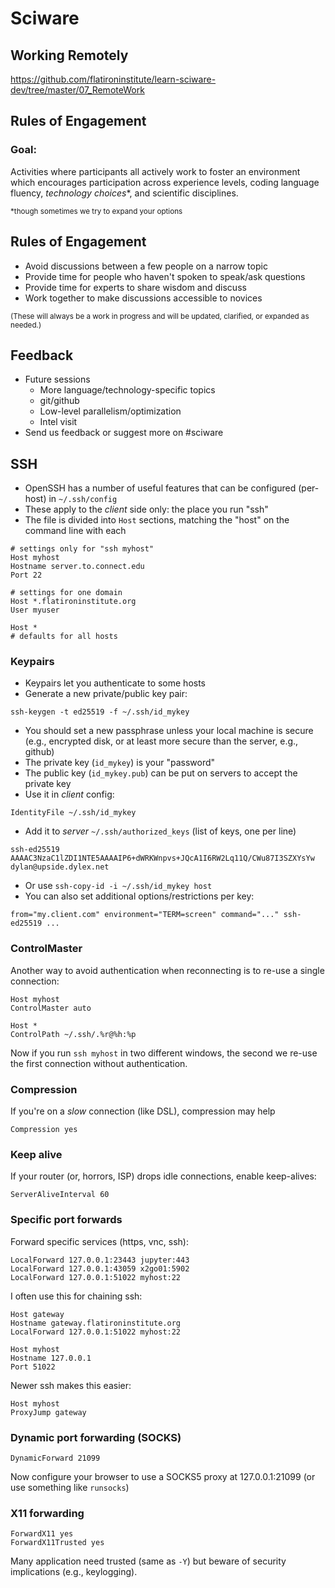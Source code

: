 # Sciware

## Working Remotely

https://github.com/flatironinstitute/learn-sciware-dev/tree/master/07_RemoteWork


## Rules of Engagement

### Goal: 

Activities where participants all actively work to foster an environment which encourages participation across experience levels, coding language fluency, *technology choices*\*, and scientific disciplines.

<small>\*though sometimes we try to expand your options</small>


## Rules of Engagement

- Avoid discussions between a few people on a narrow topic
- Provide time for people who haven't spoken to speak/ask questions
- Provide time for experts to share wisdom and discuss 
- Work together to make discussions accessible to novices

<small>
(These will always be a work in progress and will be updated, clarified, or expanded as needed.)
</small>


## Feedback

- Future sessions
   - More language/technology-specific topics
   - git/github
   - Low-level parallelism/optimization
   - Intel visit
- Send us feedback or suggest more on #sciware



## SSH

* OpenSSH has a number of useful features that can be configured (per-host) in `~/.ssh/config`
* These apply to the *client* side only: the place you run "ssh"
* The file is divided into `Host` sections, matching the "host" on the command line with each

```
# settings only for "ssh myhost"
Host myhost
Hostname server.to.connect.edu
Port 22

# settings for one domain
Host *.flatironinstitute.org
User myuser

Host *
# defaults for all hosts
```


### Keypairs

* Keypairs let you authenticate to some hosts
* Generate a new private/public key pair:

```
ssh-keygen -t ed25519 -f ~/.ssh/id_mykey
```

* You should set a new passphrase unless your local machine is secure (e.g., encrypted disk, or at least more secure than the server, e.g., github)
* The private key (`id_mykey`) is your "password"
* The public key (`id_mykey.pub`) can be put on servers to accept the private key
* Use it in *client* config:

```
IdentityFile ~/.ssh/id_mykey
```

* Add it to *server* `~/.ssh/authorized_keys` (list of keys, one per line)

```
ssh-ed25519 AAAAC3NzaC1lZDI1NTE5AAAAIP6+dWRKWnpvs+JQcA1I6RW2Lq11Q/CWu87I3SZXYsYw dylan@upside.dylex.net
```

* Or use `ssh-copy-id -i ~/.ssh/id_mykey host`
* You can also set additional options/restrictions per key:

```
from="my.client.com" environment="TERM=screen" command="..." ssh-ed25519 ...
```


### ControlMaster

Another way to avoid authentication when reconnecting is to re-use a single connection:

```
Host myhost
ControlMaster auto

Host *
ControlPath ~/.ssh/.%r@%h:%p
```

Now if you run `ssh myhost` in two different windows, the second we re-use the first connection without authentication.


### Compression

If you're on a *slow* connection (like DSL), compression may help

```
Compression yes
```


### Keep alive

If your router (or, horrors, ISP) drops idle connections, enable keep-alives:

```
ServerAliveInterval 60
```


### Specific port forwards

Forward specific services (https, vnc, ssh):

```
LocalForward 127.0.0.1:23443 jupyter:443
LocalForward 127.0.0.1:43059 x2go01:5902
LocalForward 127.0.0.1:51022 myhost:22
```

I often use this for chaining ssh:

```
Host gateway
Hostname gateway.flatironinstitute.org
LocalForward 127.0.0.1:51022 myhost:22

Host myhost
Hostname 127.0.0.1
Port 51022
```

Newer ssh makes this easier:

```
Host myhost
ProxyJump gateway
```


### Dynamic port forwarding (SOCKS)

```
DynamicForward 21099
```

Now configure your browser to use a SOCKS5 proxy at 127.0.0.1:21099 (or use something like `runsocks`)


### X11 forwarding

```
ForwardX11 yes
ForwardX11Trusted yes
```

Many application need trusted (same as `-Y`) but beware of security implications (e.g., keylogging).
